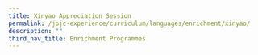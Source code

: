 ```yaml
---
title: Xinyao Appreciation Session
permalink: /jpjc-experience/curriculum/languages/enrichment/xinyao/
description: ""
third_nav_title: Enrichment Programmes
---
```

